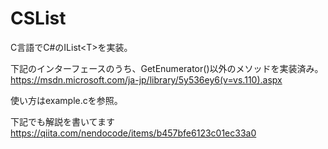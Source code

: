 # CSList
C言語でC#のIList&lt;T>を実装。

下記のインターフェースのうち、GetEnumerator()以外のメソッドを実装済み。
https://msdn.microsoft.com/ja-jp/library/5y536ey6(v=vs.110).aspx

使い方はexample.cを参照。

下記でも解説を書いてます
https://qiita.com/nendocode/items/b457bfe6123c01ec33a0
